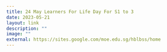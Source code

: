 ```yaml
---
title: 24 May Learners For Life Day For S1 to 3
date: 2023-05-21
layout: link
description: ""
image: ""
external: https://sites.google.com/moe.edu.sg/hblbss/home
---
```

